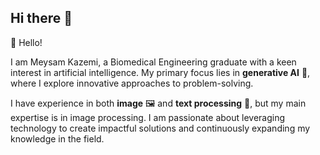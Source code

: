 ## Hi there 👋

👋 Hello!

I am Meysam Kazemi, a Biomedical Engineering graduate with a keen interest in artificial intelligence. My primary focus lies in **generative AI** 🤖, where I explore innovative approaches to problem-solving.

I have experience in both **image** 🖼️ and **text processing** 📝, but my main expertise is in image processing. I am passionate about leveraging technology to create impactful solutions and continuously expanding my knowledge in the field.
